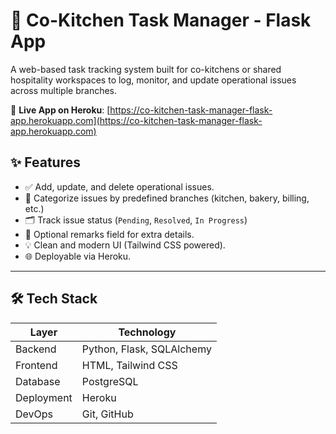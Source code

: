 # 🧾 Co-Kitchen Task Manager - Flask App

A web-based task tracking system built for co-kitchens or shared hospitality workspaces to log, monitor, and update operational issues across multiple branches.

🚀 **Live App on Heroku**: [https://co-kitchen-task-manager-flask-app.herokuapp.com](https://co-kitchen-task-manager-flask-app.herokuapp.com)

## ✨ Features

- ✅ Add, update, and delete operational issues.
- 🏢 Categorize issues by predefined branches (kitchen, bakery, billing, etc.)
- 🗂 Track issue status (`Pending`, `Resolved`, `In Progress`)
- 📝 Optional remarks field for extra details.
- 💡 Clean and modern UI (Tailwind CSS powered).
- 🌐 Deployable via Heroku.

---

## 🛠️ Tech Stack

| Layer      | Technology                         |
|------------|-------------------------------------|
| Backend    | Python, Flask, SQLAlchemy           |
| Frontend   | HTML, Tailwind CSS                  |
| Database   | PostgreSQL                          |
| Deployment | Heroku                              |
| DevOps     | Git, GitHub                         |
